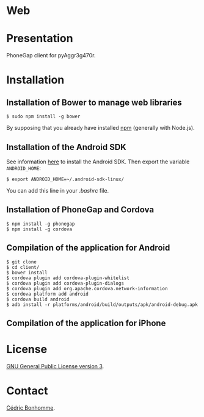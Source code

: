 Web
===

# Presentation

PhoneGap client for pyAggr3g470r.

# Installation

## Installation of Bower to manage web libraries

    $ sudo npm install -g bower

By supposing that you already have installed [npm](https://www.npmjs.com)
(generally with Node.js).

## Installation of the Android SDK

See information [here](https://developer.android.com/sdk) to install the Android
SDK. Then export the variable ``ANDROID_HOME``:

    $ export ANDROID_HOME=~/.android-sdk-linux/

You can add this line in your *.bashrc* file.

## Installation of PhoneGap and Cordova

    $ npm install -g phonegap
    $ npm install -g cordova

## Compilation of the application for Android

    $ git clone
    $ cd client/
    $ bower install
    $ cordova plugin add cordova-plugin-whitelist
    $ cordova plugin add cordova-plugin-dialogs
    $ cordova plugin add org.apache.cordova.network-information
    $ cordova platform add android
    $ cordova build android
    $ adb install -r platforms/android/build/outputs/apk/android-debug.apk

## Compilation of the application for iPhone

# License

[GNU General Public License version 3](https://www.gnu.org/licenses/gpl-3.0.html).

# Contact

[Cédric Bonhomme](https://www.cedricbonhomme.org).
